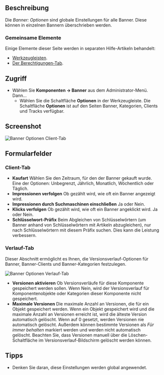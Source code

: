 <!-- Filename: Help4.x:Banners:_Options / Display title: Banner: Optionen -->

## Beschreibung

Die *Banner: Optionen* sind globale Einstellungen für alle Banner. Diese können in einzelnen Bannern überschrieben werden.

### Gemeinsame Elemente

Einige Elemente dieser Seite werden in separaten Hilfe-Artikeln behandelt:

* [Werkzeugleisten](jdocmanual?article=help/common-elements/toolbars).
* [Der Berechtigungen-Tab](jdocmanual?article=help/common-elements/edit-permissions).

## Zugriff

- Wählen Sie **Komponenten → Banner** aus dem Administrator-Menü. Dann...
  - Wählen Sie die Schaltfläche **Optionen** in der Werkzeugleiste. Die Schaltfläche **Optionen**
    ist auf den Seiten Banner, Kategorien, Clients und Tracks verfügbar.

## Screenshot

![Banner Optionen Client-Tab](../../../de/images/banners/banners-options-client-tab.png)

## Formularfelder

### Client-Tab

- **Kaufart** Wählen Sie den Zeitraum, für den der Banner gekauft wurde.
  Eine der Optionen: Unbegrenzt, Jährlich, Monatlich, Wöchentlich oder Täglich.
- **Impressionen verfolgen** Ob gezählt wird, wie oft ein Banner angezeigt wird.
- **Impressionen durch Suchmaschinen einschließen** Ja oder Nein.
- **Klicks verfolgen** Ob gezählt wird, wie oft ein Banner angeklickt wird. Ja oder Nein.
- **Schlüsselwort-Präfix** Beim Abgleichen von Schlüsselwörtern (um Banner anhand von Schlüsselwörtern mit Artikeln abzugleichen), nur nach Schlüsselwörtern mit diesem Präfix suchen. Dies kann die Leistung verbessern.

### Verlauf-Tab

Dieser Abschnitt ermöglicht es Ihnen, die Versionsverlauf-Optionen für Banner, Banner-Clients und Banner-Kategorien festzulegen.

![Banner Optionen Verlauf-Tab](../../../de/images/banners/banners-options-history-tab.png)

- **Versionen aktivieren** Ob Versionsverläufe für diese Komponente gespeichert werden sollen. Wenn Nein, wird der Versionsverlauf für Komponentenobjekte oder Kategorien dieser Komponente nicht gespeichert.
- **Maximale Versionen** Die maximale Anzahl an Versionen, die für ein Objekt gespeichert werden. Wenn ein Objekt gespeichert wird und die maximale Anzahl an Versionen erreicht ist, wird die älteste Version automatisch gelöscht. Wenn auf 0 gesetzt, werden Versionen nie automatisch gelöscht. Außerdem können bestimmte Versionen als *Für immer behalten* markiert werden und werden nicht automatisch gelöscht. Beachten Sie, dass Versionen manuell über die Löschen-Schaltfläche im Versionsverlauf-Bildschirm gelöscht werden können.

## Tipps

- Denken Sie daran, diese Einstellungen werden global angewendet.

<!-- Translated from English with ChatGPT 2024-09-01 -->
